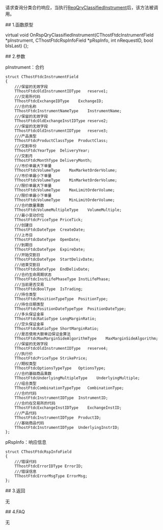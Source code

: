 <p>请求查询分类合约响应，当执行<a href="../../CTHOSTFTDCTRADERSPI/REQQRYCLASSIFIEDINSTRUMENT/">ReqQryClassifiedInstrument</a>后，该方法被调用。</p>
<span class="anchor" id="77d6b7e7-b36d-4c55-afda-068784406002"></span>
## 1.函数原型
<p>virtual void OnRspQryClassifiedInstrument(CThostFtdcInstrumentField *pInstrument, CThostFtdcRspInfoField *pRspInfo, int nRequestID, bool bIsLast) {};</p>
<span class="anchor" id="24767b77-061f-443a-bc12-0e64d1826b4f"></span>
## 2.参数
<p>pInstrument：合约</p>
<pre><code>struct CThostFtdcInstrumentField
{
    ///保留的无效字段
    TThostFtdcOldInstrumentIDType   reserve1;
    ///交易所代码
    TThostFtdcExchangeIDType    ExchangeID;
    ///合约名称
    TThostFtdcInstrumentNameType    InstrumentName;
    ///保留的无效字段
    TThostFtdcOldExchangeInstIDType reserve2;
    ///保留的无效字段
    TThostFtdcOldInstrumentIDType   reserve3;
    ///产品类型
    TThostFtdcProductClassType  ProductClass;
    ///交割年份
    TThostFtdcYearType  DeliveryYear;
    ///交割月
    TThostFtdcMonthType DeliveryMonth;
    ///市价单最大下单量
    TThostFtdcVolumeType    MaxMarketOrderVolume;
    ///市价单最小下单量
    TThostFtdcVolumeType    MinMarketOrderVolume;
    ///限价单最大下单量
    TThostFtdcVolumeType    MaxLimitOrderVolume;
    ///限价单最小下单量
    TThostFtdcVolumeType    MinLimitOrderVolume;
    ///合约数量乘数
    TThostFtdcVolumeMultipleType    VolumeMultiple;
    ///最小变动价位
    TThostFtdcPriceType PriceTick;
    ///创建日
    TThostFtdcDateType  CreateDate;
    ///上市日
    TThostFtdcDateType  OpenDate;
    ///到期日
    TThostFtdcDateType  ExpireDate;
    ///开始交割日
    TThostFtdcDateType  StartDelivDate;
    ///结束交割日
    TThostFtdcDateType  EndDelivDate;
    ///合约生命周期状态
    TThostFtdcInstLifePhaseType InstLifePhase;
    ///当前是否交易
    TThostFtdcBoolType  IsTrading;
    ///持仓类型
    TThostFtdcPositionTypeType  PositionType;
    ///持仓日期类型
    TThostFtdcPositionDateTypeType  PositionDateType;
    ///多头保证金率
    TThostFtdcRatioType LongMarginRatio;
    ///空头保证金率
    TThostFtdcRatioType ShortMarginRatio;
    ///是否使用大额单边保证金算法
    TThostFtdcMaxMarginSideAlgorithmType    MaxMarginSideAlgorithm;
    ///保留的无效字段
    TThostFtdcOldInstrumentIDType   reserve4;
    ///执行价
    TThostFtdcPriceType StrikePrice;
    ///期权类型
    TThostFtdcOptionsTypeType   OptionsType;
    ///合约基础商品乘数
    TThostFtdcUnderlyingMultipleType    UnderlyingMultiple;
    ///组合类型
    TThostFtdcCombinationTypeType   CombinationType;
    ///合约代码
    TThostFtdcInstrumentIDType  InstrumentID;
    ///合约在交易所的代码
    TThostFtdcExchangeInstIDType    ExchangeInstID;
    ///产品代码
    TThostFtdcInstrumentIDType  ProductID;
    ///基础商品代码
    TThostFtdcInstrumentIDType  UnderlyingInstrID;
};
</code></pre>
<p>pRspInfo：响应信息</p>
<pre><code>struct CThostFtdcRspInfoField
{
    ///错误代码
    TThostFtdcErrorIDType ErrorID;
    ///错误信息
    TThostFtdcErrorMsgType ErrorMsg;
};
</code></pre>
<span class="anchor" id="c8190ca9-e748-481a-a63a-656d65870520"></span>
## 3.返回
<p>无</p>
<span class="anchor" id="92451f64-6a6a-4585-b79c-295844845753"></span>
## 4.FAQ
<p>无</p>
